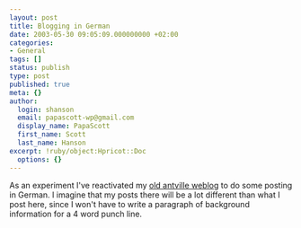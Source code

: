 ```yaml
---
layout: post
title: Blogging in German
date: 2003-05-30 09:05:09.000000000 +02:00
categories:
- General
tags: []
status: publish
type: post
published: true
meta: {}
author:
  login: shanson
  email: papascott-wp@gmail.com
  display_name: PapaScott
  first_name: Scott
  last_name: Hanson
excerpt: !ruby/object:Hpricot::Doc
  options: {}
---
```

<p>As an experiment I've reactivated my <a title="truantville" href="http://tru.antville.org/">old antville weblog</a>  to do some posting in German. I imagine that my posts there will be a lot different than what I post here, since I won't have to write a paragraph of background information for a 4 word punch line.</p>
